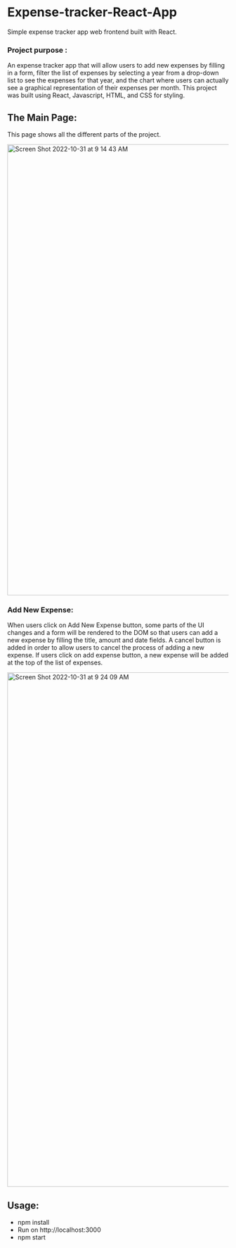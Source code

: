 # Expense-tracker-React-App

Simple expense tracker app web frontend built with React. 


### Project purpose :

An expense tracker app that will allow users to add new expenses by filling in a form, filter the list of expenses by selecting a year from a drop-down list to see the expenses for that year, and the chart where users can actually see a graphical representation of their expenses per month. This project was built using React, Javascript, HTML, and CSS for styling.


## The Main Page:

This page shows all the different parts of the project.

<img width="1024" alt="Screen Shot 2022-10-31 at 9 14 43 AM" src="https://user-images.githubusercontent.com/95029840/198962404-97f1fcb9-fa4f-4e7d-be05-6c588a19d072.png">


### Add New Expense:

When users click on Add New Expense button, some parts of the UI changes and a form will be rendered to the DOM so that users can add a new expense by filling the title, amount and date fields. A cancel button is added in order to allow users to cancel the process of adding a new expense. If users click on add expense button, a new expense will be added at the top of the list of expenses.


<img width="1168" alt="Screen Shot 2022-10-31 at 9 24 09 AM" src="https://user-images.githubusercontent.com/95029840/198964183-bc3a0f0f-1464-4e01-8576-b5cb846410c2.png">




## Usage:

- npm install
- Run on http://localhost:3000
- npm start
